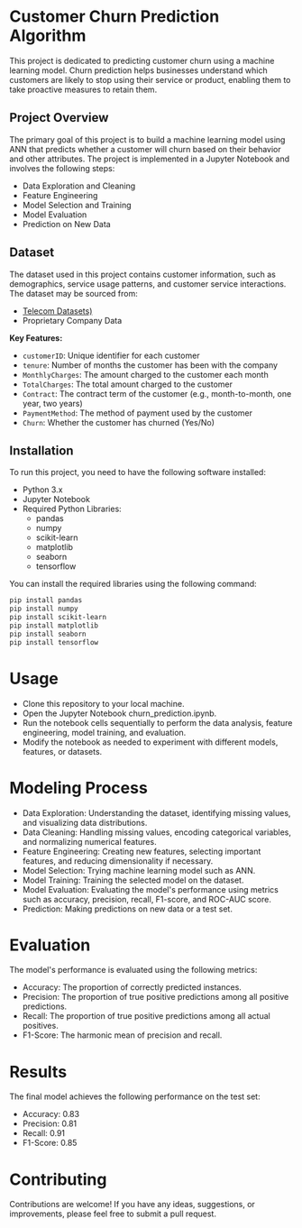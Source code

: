 # Customer Churn Prediction Algorithm

This project is dedicated to predicting customer churn using a machine learning model. Churn prediction helps businesses understand which customers are likely to stop using their service or product, enabling them to take proactive measures to retain them.

## Project Overview

The primary goal of this project is to build a machine learning model using ANN that predicts whether a customer will churn based on their behavior and other attributes. The project is implemented in a Jupyter Notebook and involves the following steps:
- Data Exploration and Cleaning
- Feature Engineering
- Model Selection and Training
- Model Evaluation
- Prediction on New Data

## Dataset

The dataset used in this project contains customer information, such as demographics, service usage patterns, and customer service interactions. The dataset may be sourced from:
- [Telecom Datasets)](https://www.kaggle.com/datasets/blastchar/telco-customer-churn)
- Proprietary Company Data

**Key Features:**
- `customerID`: Unique identifier for each customer
- `tenure`: Number of months the customer has been with the company
- `MonthlyCharges`: The amount charged to the customer each month
- `TotalCharges`: The total amount charged to the customer
- `Contract`: The contract term of the customer (e.g., month-to-month, one year, two years)
- `PaymentMethod`: The method of payment used by the customer
- `Churn`: Whether the customer has churned (Yes/No)

## Installation

To run this project, you need to have the following software installed:

- Python 3.x
- Jupyter Notebook
- Required Python Libraries:
  - pandas
  - numpy
  - scikit-learn
  - matplotlib
  - seaborn
  - tensorflow

You can install the required libraries using the following command:

```bash
pip install pandas 
pip install numpy 
pip install scikit-learn 
pip install matplotlib 
pip install seaborn
pip install tensorflow
 ```

# Usage
- Clone this repository to your local machine.
- Open the Jupyter Notebook churn_prediction.ipynb.
- Run the notebook cells sequentially to perform the data analysis, feature engineering, model training, and evaluation.
- Modify the notebook as needed to experiment with different models, features, or datasets.


# Modeling Process
- Data Exploration: Understanding the dataset, identifying missing values, and visualizing data distributions.
- Data Cleaning: Handling missing values, encoding categorical variables, and normalizing numerical features.
- Feature Engineering: Creating new features, selecting important features, and reducing dimensionality if necessary.
- Model Selection: Trying machine learning model  such as ANN.
- Model Training: Training the selected model on the dataset.
- Model Evaluation: Evaluating the model's performance using metrics such as accuracy, precision, recall, F1-score, and ROC-AUC score.
- Prediction: Making predictions on new data or a test set.


# Evaluation
The model's performance is evaluated using the following metrics:

- Accuracy: The proportion of correctly predicted instances.
- Precision: The proportion of true positive predictions among all positive predictions.
- Recall: The proportion of true positive predictions among all actual positives.
- F1-Score: The harmonic mean of precision and recall.


# Results
The final model achieves the following performance on the test set:

- Accuracy: 0.83
- Precision: 0.81
- Recall: 0.91
- F1-Score: 0.85

# Contributing

Contributions are welcome! If you have any ideas, suggestions, or improvements, please feel free to submit a pull request.
